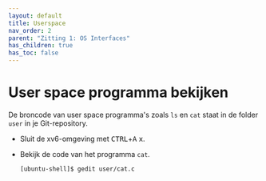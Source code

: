 ```yaml
---
layout: default
title: Userspace
nav_order: 2
parent: "Zitting 1: OS Interfaces"
has_children: true
has_toc: false
---
```


# User space programma bekijken

De broncode van user space programma's zoals `ls` en `cat` staat in de folder `user` in je Git-repository.

* Sluit de xv6-omgeving met <kbd>CTRL</kbd>+<kbd>A</kbd> <kbd>x</kbd>.
* Bekijk de code van het programma `cat`.

  ```console
  [ubuntu-shell]$ gedit user/cat.c
  ```

